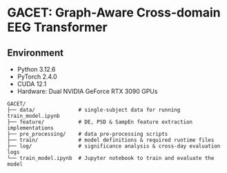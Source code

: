 # GACET: Graph-Aware Cross-domain EEG Transformer 

## Environment
- Python 3.12.6  
- PyTorch 2.4.0  
- CUDA 12.1  
- Hardware: Dual NVIDIA GeForce RTX 3090 GPUs  


```plaintext
GACET/
├── data/              # single-subject data for running train_model.ipynb
├── feature/           # DE, PSD & SampEn feature extraction implementations
├── pre_processing/    # data pre-processing scripts
├── train/             # model definitions & required runtime files
├── log/               # significance analysis & cross-day evaluation logs
└── train_model.ipynb  # Jupyter notebook to train and evaluate the model



